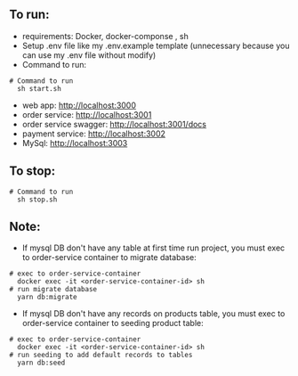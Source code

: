 ## To run:

- requirements: Docker, docker-componse , sh
- Setup .env file like my .env.example template (unnecessary because you can use my .env file without modify)
- Command to run:

```
# Command to run
  sh start.sh
```

- web app: [http://localhost:3000](http://localhost:3000)
- order service: [http://localhost:3001](http://localhost:3001)
- order service swagger: [http://localhost:3001/docs](http://localhost:3001/docs)
- payment service: [http://localhost:3002](http://localhost:3002)
- MySql: [http://localhost:3003](http://localhost:3003)

## To stop:

```
# Command to run
  sh stop.sh
```

## Note:

- If mysql DB don't have any table at first time run project, you must exec to order-service container to migrate database:

```
# exec to order-service-container
  docker exec -it <order-service-container-id> sh
# run migrate database
  yarn db:migrate
```

- If mysql DB don't have any records on products table, you must exec to order-service container to seeding product table:

```
# exec to order-service-container
  docker exec -it <order-service-container-id> sh
# run seeding to add default records to tables
  yarn db:seed
```

